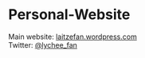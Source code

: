 # Personal-Website
Main website: <a href="https://laitzefan.wordpress.com">laitzefan.wordpress.com</a>
<br>Twitter: <a href="https://twitter.com/lychee_fan">@lychee_fan</a>
